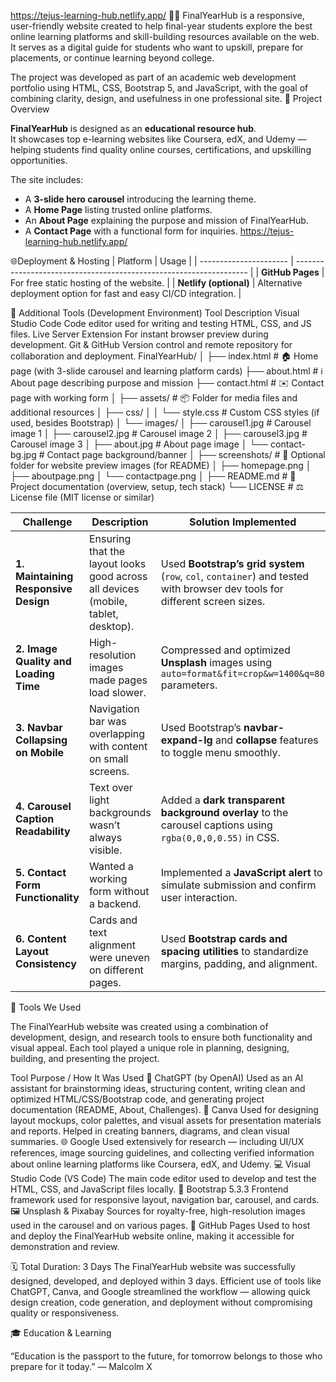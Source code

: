https://tejus-learning-hub.netlify.app/
👩‍💻 FinalYearHub is a responsive, user-friendly website created to help final-year students explore the best online learning platforms and skill-building resources available on the web.
It serves as a digital guide for students who want to upskill, prepare for placements, or continue learning beyond college.

The project was developed as part of an academic web development portfolio using HTML, CSS, Bootstrap 5, and JavaScript, with the goal of combining clarity, design, and usefulness in one professional site.
🚀 Project Overview

**FinalYearHub** is designed as an **educational resource hub**.  
It showcases top e-learning websites like Coursera, edX, and Udemy — helping students find quality online courses, certifications, and upskilling opportunities.

The site includes:
- A **3-slide hero carousel** introducing the learning theme.
- A **Home Page** listing trusted online platforms.
- An **About Page** explaining the purpose and mission of FinalYearHub.
- A **Contact Page** with a functional form for inquiries.
https://tejus-learning-hub.netlify.app/

🌐Deployment & Hosting
| Platform               | Usage                                                              |
| ---------------------- | ------------------------------------------------------------------ |
| **GitHub Pages**       | For free static hosting of the website.                            |
| **Netlify (optional)** | Alternative deployment option for fast and easy CI/CD integration. |

🧩 Additional Tools (Development Environment)
Tool	Description
Visual Studio Code	Code editor used for writing and testing HTML, CSS, and JS files.
Live Server Extension	For instant browser preview during development.
Git & GitHub	Version control and remote repository for collaboration and deployment.
FinalYearHub/
│
├── index.html              # 🏠 Home page (with 3-slide carousel and learning platform cards)
├── about.html              # ℹ️ About page describing purpose and mission
├── contact.html            # ✉️ Contact page with working form
│
├── assets/                 # 📦 Folder for media files and additional resources
│   ├── css/
│   │   └── style.css       # Custom CSS styles (if used, besides Bootstrap)
│   └── images/
│       ├── carousel1.jpg   # Carousel image 1
│       ├── carousel2.jpg   # Carousel image 2
│       ├── carousel3.jpg   # Carousel image 3
│       ├── about.jpg       # About page image
│       └── contact-bg.jpg  # Contact page background/banner
│
├── screenshots/            # 📸 Optional folder for website preview images (for README)
│   ├── homepage.png
│   ├── aboutpage.png
│   └── contactpage.png
│
├── README.md               # 📘 Project documentation (overview, setup, tech stack)
└── LICENSE                 # ⚖️ License file (MIT license or similar)


| **Challenge**                         | **Description**                                                                   | **Solution Implemented**                                                                                                   |
| ------------------------------------- | --------------------------------------------------------------------------------- | -------------------------------------------------------------------------------------------------------------------------- |
| **1. Maintaining Responsive Design**  | Ensuring that the layout looks good across all devices (mobile, tablet, desktop). | Used **Bootstrap’s grid system** (`row`, `col`, `container`) and tested with browser dev tools for different screen sizes. |
| **2. Image Quality and Loading Time** | High-resolution images made pages load slower.                                    | Compressed and optimized **Unsplash** images using `auto=format&fit=crop&w=1400&q=80` parameters.                          |
| **3. Navbar Collapsing on Mobile**    | Navigation bar was overlapping with content on small screens.                     | Used Bootstrap’s **navbar-expand-lg** and **collapse** features to toggle menu smoothly.                                   |
| **4. Carousel Caption Readability**   | Text over light backgrounds wasn’t always visible.                                | Added a **dark transparent background overlay** to the carousel captions using `rgba(0,0,0,0.55)` in CSS.                  |
| **5. Contact Form Functionality**     | Wanted a working form without a backend.                                          | Implemented a **JavaScript alert** to simulate submission and confirm user interaction.                                    |
| **6. Content Layout Consistency**     | Cards and text alignment were uneven on different pages.                          | Used **Bootstrap cards and spacing utilities** to standardize margins, padding, and alignment.                             |


🧰 Tools We Used

The FinalYearHub website was created using a combination of development, design, and research tools to ensure both functionality and visual appeal.
Each tool played a unique role in planning, designing, building, and presenting the project.

Tool	Purpose / How It Was Used
🧠 ChatGPT (by OpenAI)	Used as an AI assistant for brainstorming ideas, structuring content, writing clean and optimized HTML/CSS/Bootstrap code, and generating project documentation (README, About, Challenges).
🎨 Canva	Used for designing layout mockups, color palettes, and visual assets for presentation materials and reports. Helped in creating banners, diagrams, and clean visual summaries.
🌐 Google	Used extensively for research — including UI/UX references, image sourcing guidelines, and collecting verified information about online learning platforms like Coursera, edX, and Udemy.
💻 Visual Studio Code (VS Code)	The main code editor used to develop and test the HTML, CSS, and JavaScript files locally.
🧩 Bootstrap 5.3.3	Frontend framework used for responsive layout, navigation bar, carousel, and cards.
🖼️ Unsplash & Pixabay	Sources for royalty-free, high-resolution images used in the carousel and on various pages.
🚀 GitHub Pages	Used to host and deploy the FinalYearHub website online, making it accessible for demonstration and review.


🗓️ Total Duration:
3 Days
The FinalYearHub website was successfully designed, developed, and deployed within 3 days.
Efficient use of tools like ChatGPT, Canva, and Google streamlined the workflow — allowing quick design creation, code generation, and deployment without compromising quality or responsiveness.


🎓 Education & Learning

“Education is the passport to the future, for tomorrow belongs to those who prepare for it today.” — Malcolm X

